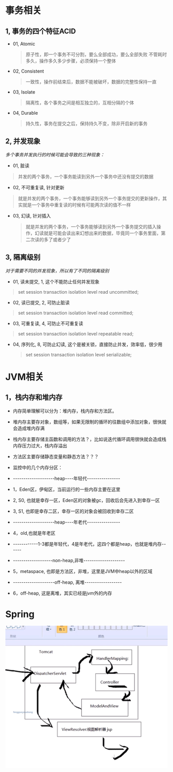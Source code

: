 # 事务相关

## 1, 事务的四个特征ACID
* 01, Atomic
  > 原子性，即一个事务不可分割，要么全部成功，要么全部失败
  > 不管耗时多久，操作多久多少步骤，必须保持一个整体
* 02, Consistent
  
  > 一致性，操作前结束后，数据不能被破坏，数据的完整性保持一直
* 03, Isolate
  
  > 隔离性，各个事务之间是相互独立的，互相分隔的个体
* 04, Durable
  
  > 持久性，事务在提交之后，保持持久不变，除非开启新的事务

## 2, 并发现象
*多个事务并发执行的时候可能会导致的三种现象：*
* 01, 脏读
  
> 并发的两个事务，一个事务能读到另外一个事务中还没有提交的数据
  
* 02, 不可重复读, 针对更新
  
> 就是并发的两个事务，一个事务能够读到另外一个事务提交的更新操作，其实就是一个事务中重复读的时候有可能两次读的值不一样
  
* 03, 幻读, 针对插入
  
  > 就是并发的两个事务，一个事务能够读到另外一个事务提交的插入操作，幻读就是可能会读出来幻想出来的数据，毕竟同一个事务里面，第二次读的多了或者少了

## 3, 隔离级别
*对于需要不同的并发现象，所以有了不同的隔离级别*

* 01, 读未提交, 1, 这个不能防止任何并发现象
  
> set session transaction isolation level read uncommitted;
  
* 02, 读已提交, 2, 可防止脏读
  
> set session transaction isolation level read committed; 
  
* 03, 可重复读, 4, 可防止不可重复读
  
> set session transaction isolation level repeatable read; 
  
* 04, 序列化, 8, 可防止幻读, 这个是被关锁，直接防止并发，效率低，很少用
  
  > set session transaction isolation level serializable; 

# JVM相关

## 1，栈内存和堆内存

* 内存简单理解可以分为：堆内存，栈内存和方法区。

* 堆内存主要存对象，数组等，如果无限制的循环的往数组中添加对象，很快就会造成堆内存满
* 栈内存主要存储主函数和调用的方法？，比如说迭代循环调用很快就会造成栈内存压力过大，栈内存溢出
* 方法区主要存储静态变量和静态方法？？？

* 监控中的几个内存分区：
* --------------------heap----年轻代----------------
* 1，Eden区，伊甸区，当前运行的一些内存主要在这里
* 2, S0, 也就是幸存一区，Eden区的对象被gc，回收后会先进入到幸存一区
* 3, S1, 也即是幸存二区，幸存一区的对象会被回收到幸存二区
* --------------------heap----年老代----------------
* 4，old,也就是年老区
* ------------1-3都是年轻代，4是年老代，这四个都是heap，也就是堆内存------
* -------------------non-heap,非堆--------------------
* 5，metaspace, 也即是方法区，非堆，这里是JVM中heap以外的区域
* --------------------off-heap, 离堆------------------
* 6，off-heap, 这是离堆，其实已经是jvm外的内存

# Spring
![IMAGE](../resources/8155FE50310704CA9109ECBFF8AE360B.jpg)